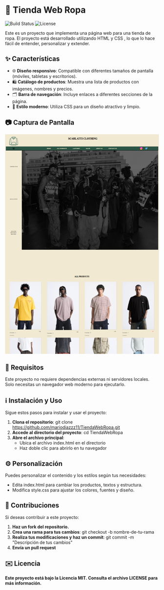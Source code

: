 # 🎽 Tienda Web Ropa

![Build Status](https://travis-ci.org/mariodiazzz11/TiendaWebRopa.svg?branch=main)
![License](https://img.shields.io/badge/license-MIT-blue)

Este es un proyecto que implementa una página web para una tienda de ropa. El proyecto está desarrollado utilizando HTML y CSS , lo que lo hace fácil de entender, personalizar y extender. 

## ✨ Características

- 🌐 **Diseño responsivo**: Compatible con diferentes tamaños de pantalla (móviles, tabletas y escritorios).
- 🛍️ **Catálogo de productos**: Muestra una lista de productos con imágenes, nombres y precios.
- 🗂️ **Barra de navegación**: Incluye enlaces a diferentes secciones de la página.
- 🌟 **Estilo moderno**: Utiliza CSS para un diseño atractivo y limpio.

## 📷 Captura de Pantalla

![Vista previa del proyecto](imagenes/PaginaWeb.png)

## 🔧 Requisitos

Este proyecto no requiere dependencias externas ni servidores locales. Solo necesitas un navegador web moderno para ejecutarlo.

## ℹ️ Instalación y Uso

Sigue estos pasos para instalar y usar el proyecto:

1. **Clona el repositorio**:
   git clone https://github.com/mariodiazzz11/TiendaWebRopa.git
2. **Accede al directorio del proyecto**:
   cd TiendaWebRopa
3. **Abre el archivo principal**:
   - Ubica el archivo index.html en el directorio
   - Haz doble clic para abrirlo en tu navegador

## ⚙️ Personalización

Puedes personalizar el contenido y los estilos según tus necesidades:

- Edita index.html para cambiar los productos, textos y estructura.
- Modifica style.css para ajustar los colores, fuentes y diseño.

## 🚀 Contribuciones 

Si deseas contribuir a este proyecto:

1. **Haz un fork del repositorio.**
2. **Crea una rama para tus cambios**:
   git checkout -b nombre-de-tu-rama
3. **Realiza tus modificaciones y haz un commit**:
   git commit -m "Descripción de tus cambios"
4. **Envía un pull request**

## ✉️ Licencia

**Este proyecto está bajo la Licencia MIT. Consulta el archivo LICENSE para más información.**

